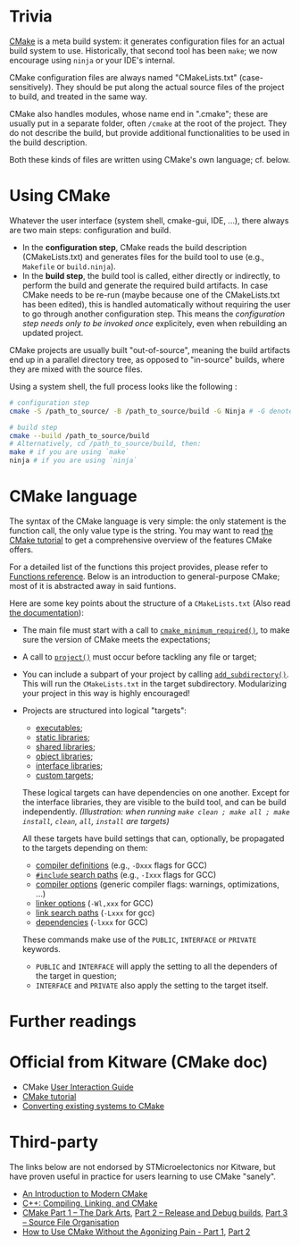 # Trivia

[CMake](https://cmake.org/) is a meta build system: it generates configuration files for an actual build system to use.
Historically, that second tool has been `make`; we now encourage using `ninja` or your IDE's internal.

CMake configuration files are always named "CMakeLists.txt" (case-sensitively).
They should be put along the actual source files of the project to build, and treated in the same way.

CMake also handles modules, whose name end in ".cmake"; these are usually put in a separate folder, often `/cmake` at the root of the project.
They do not describe the build, but provide additional functionalities to be used in the build description.

Both these kinds of files are written using CMake's own language; cf. below.

# Using CMake

Whatever the user interface (system shell, cmake-gui, IDE, ...), there always are two main steps: configuration and build.
- In the __configuration step__, CMake reads the build description (CMakeLists.txt) and generates files for the build tool to use (e.g., `Makefile` or `build.ninja`).
- In the __build step__, the build tool is called, either directly or indirectly, to perform the build and generate the required build artifacts.
In case CMake needs to be re-run (maybe because one of the CMakeLists.txt has been edited), this is handled automatically without requiring the user to go through another configuration step. This means the _configuration step needs only to be invoked once_ explicitely, even when rebuilding an updated project.

CMake projects are usually built "out-of-source", meaning the build artifacts end up in a parallel directory tree,
as opposed to "in-source" builds, where they are mixed with the source files.

Using a system shell, the full process looks like the following :

```sh
# configuration step
cmake -S /path_to_source/ -B /path_to_source/build -G Ninja # -G denotes the build tool, default to `make`

# build step
cmake --build /path_to_source/build
# Alternatively, cd /path_to_source/build, then:
make # if you are using `make`
ninja # if you are using `ninja`
```

# CMake language

The syntax of the CMake language is very simple: the only statement is the function call, the only value type is the string.
You may want to read [the CMake tutorial](https://cmake.org/cmake/help/latest/guide/tutorial/index.html) to get a comprehensive overview of the features CMake offers.

For a detailed list of the functions this project provides, please refer to [Functions reference](./Functions-reference).
Below is an introduction to general-purpose CMake; most of it is abstracted away in said funtions.

Here are some key points about the structure of a `CMakeLists.txt` (Also read [the documentation](https://cmake.org/cmake/help/latest/manual/cmake-buildsystem.7.html)):
- The main file must start with a call to [`cmake_minimum_required()`](https://cmake.org/cmake/help/latest/command/cmake_minimum_required.html), to make sure the version of CMake meets the expectations;
- A call to [`project()`](https://cmake.org/cmake/help/latest/command/project.html) must occur before tackling any file or target;
- You can include a subpart of your project by calling [`add_subdirectory()`](https://cmake.org/cmake/help/latest/command/add_subdirectory.html). This will run the `CMakeLists.txt` in the target subdirectory. Modularizing your project in this way is highly encouraged!
- Projects are structured into logical "targets":

  - [executables](https://cmake.org/cmake/help/latest/manual/cmake-buildsystem.7.html#binary-executables);
  - [static libraries](https://cmake.org/cmake/help/latest/manual/cmake-buildsystem.7.html#normal-libraries);
  - [shared libraries](https://cmake.org/cmake/help/latest/manual/cmake-buildsystem.7.html#normal-libraries);
  - [object libraries](https://cmake.org/cmake/help/latest/manual/cmake-buildsystem.7.html#interface-libraries);
  - [interface libraries](https://cmake.org/cmake/help/latest/manual/cmake-buildsystem.7.html#interface-libraries);
  - [custom targets](https://cmake.org/cmake/help/latest/command/add_custom_target.html);

  These logical targets can have dependencies on one another.
  Except for the interface libraries, they are visible to the build tool, and can be build independently.
  _(Illustration: when running `make clean ; make all ; make install`, `clean`, `all`, `install` are targets)_

  All these targets have build settings that can, optionally, be propagated to the targets depending on them:

  - [compiler definitions](https://cmake.org/cmake/help/latest/command/target_compile_definitions.html) (e.g., `-Dxxx` flags for GCC)
  - [`#include` search paths](https://cmake.org/cmake/help/latest/command/target_include_directories.html) (e.g., `-Ixxx` flags for GCC)
  - [compiler options](https://cmake.org/cmake/help/latest/command/target_compile_options.html) (generic compiler flags: warnings, optimizations, ...)
  - [linker options](https://cmake.org/cmake/help/latest/command/target_link_options.html) (`-Wl,xxx` for GCC)
  - [link search paths](https://cmake.org/cmake/help/latest/command/target_link_directories.html) (`-Lxxx` for gcc)
  - [dependencies](https://cmake.org/cmake/help/latest/command/target_link_libraries.html) (`-lxxx` for GCC)

  These commands make use of the `PUBLIC`, `INTERFACE` or `PRIVATE` keywords.
  - `PUBLIC` and `INTERFACE` will apply the setting to all the dependers of the target in question;
  - `INTERFACE` and `PRIVATE` also apply the setting to the target itself.

# Further readings

# Official from Kitware (CMake doc)

- CMake [User Interaction Guide](https://cmake.org/cmake/help/v3.21/guide/user-interaction/index.html)
- [CMake tutorial](https://cmake.org/cmake/help/latest/guide/tutorial/index.html)
- [Converting existing systems to CMake](https://cmake.org/cmake/help/book/mastering-cmake/chapter/Converting%20Existing%20Systems%20To%20CMake.html)

# Third-party

The links below are not endorsed by STMicroelectonics nor Kitware, but have proven useful in practice for users learning to use CMake "sanely".

- [An Introduction to Modern CMake](https://cliutils.gitlab.io/modern-cmake/)
- [C++: Compiling, Linking, and CMake](https://courses.grainger.illinois.edu/cs126/sp2020/notes/cmake/)
- [CMake Part 1 – The Dark Arts](https://blog.feabhas.com/2021/07/cmake-part-1-the-dark-arts/), [Part 2 – Release and Debug builds](https://blog.feabhas.com/2021/07/cmake-part-2-release-and-debug-builds/), [Part 3 – Source File Organisation](https://blog.feabhas.com/2021/08/cmake-part-3-source-file-organisation/)
- [How to Use CMake Without the Agonizing Pain - Part 1](https://alexreinking.com/blog/how-to-use-cmake-without-the-agonizing-pain-part-1.html), [Part 2](https://alexreinking.com/blog/how-to-use-cmake-without-the-agonizing-pain-part-2.html)
